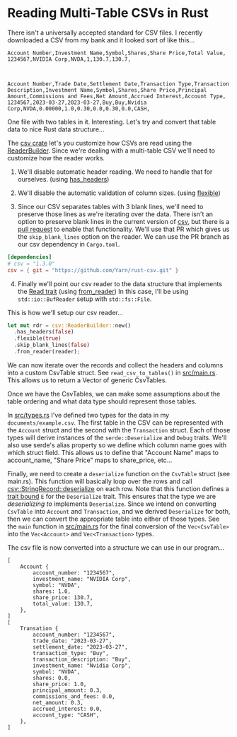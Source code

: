 # Reading Multi-Table CSVs in Rust

There isn't a universally accepted standard for CSV files. I recently downloaded a CSV from my bank and it looked sort of like this...

```csv
Account Number,Investment Name,Symbol,Shares,Share Price,Total Value,
1234567,NVIDIA Corp,NVDA,1,130.7,130.7,



Account Number,Trade Date,Settlement Date,Transaction Type,Transaction Description,Investment Name,Symbol,Shares,Share Price,Principal Amount,Commissions and Fees,Net Amount,Accrued Interest,Account Type,
1234567,2023-03-27,2023-03-27,Buy,Buy,Nvidia Corp,NVDA,0.00000,1.0,0.30,0.0,0.30,0.0,CASH,

```

One file with two tables in it. Interesting. Let's try and convert that table data to nice Rust data structure...

The [csv crate](https://crates.io/crates/csv) let's you customize how CSVs are read using the [ReaderBuilder](https://docs.rs/csv/1.3.0/csv/struct.ReaderBuilder.html). Since we're dealing with a multi-table CSV we'll need to customize how the reader works.

1. We'll disable automatic header reading. We need to handle that for ourselves. (using [has_headers](https://docs.rs/csv/1.3.0/csv/struct.ReaderBuilder.html#method.has_headers))

2. We'll disable the automatic validation of column sizes. (using [flexible](https://docs.rs/csv/1.3.0/csv/struct.ReaderBuilder.html#method.flexible))

3. Since our CSV separates tables with 3 blank lines, we'll need to preserve those lines as we're iterating over the data. There isn't an option to preserve blank lines in the current version of [csv](https://crates.io/crates/csv), but there is a [pull request](https://github.com/BurntSushi/rust-csv/pull/308) to enable that functionality. We'll use that PR which gives us the `skip_blank_lines` option on the reader. We can use the PR branch as our csv dependency in `Cargo.toml`.

```toml
[dependencies]
# csv = "1.3.0"
csv = { git = "https://github.com/Yarn/rust-csv.git" }
```

4. Finally we'll point our csv reader to the data structure that implements the [Read trait](https://doc.rust-lang.org/nightly/std/io/trait.Read.html) (using [from_reader](https://docs.rs/csv/1.3.0/csv/struct.ReaderBuilder.html#method.from_reader)) In this case, I'll be using `std::io::BufReader` setup with `std::fs::File`.

This is how we'll setup our csv reader...

```rust
let mut rdr = csv::ReaderBuilder::new()
  .has_headers(false)
  .flexible(true)
  .skip_blank_lines(false)
  .from_reader(reader);
```

We can now iterate over the records and collect the headers and columns into a custom CsvTable struct. See `read_csv_to_tables()` in [src/main.rs](src/main.rs). This allows us to return a Vector of generic CsvTables.

Once we have the CsvTables, we can make some assumptions about the table ordering and what data type should represent those tables.

In [src/types.rs](src/types.rs) I've defined two types for the data in my `documents/example.csv`. The first table in the CSV can be represented with the `Account` struct and the second with the `Transaction` struct. Each of those types will derive instances of the `serde::Deserialize` and `Debug` traits. We'll also use serde's alias property so we define which column name goes with which struct field. This allows us to define that "Account Name" maps to account_name, "Share Price" maps to share_price, etc...

Finally, we need to create a `deserialize` function on the `CsvTable` struct (see main.rs). This function will basically loop over the rows and call [csv::StringRecord::deserialize](https://docs.rs/csv/latest/csv/struct.StringRecord.html#method.deserialize) on each row. Note that this function defines a [trait bound](https://doc.rust-lang.org/book/ch10-02-traits.html#trait-bound-syntax) `E` for the `Deserialize` trait. This ensures that the type we are *deserializing to* implements `Deserialize`. Since we intend on converting `CsvTable` into `Account` and `Transaction`, and we derived `Deserialize` for both, then we can convert the appropriate table into either of those types. See the `main` function in [src/main.rs](src/main.rs) for the final conversion of the `Vec<CsvTable>` into the `Vec<Account>` and `Vec<Transaction>` types.

The csv file is now converted into a structure we can use in our program...

```
[
    Account {
        account_number: "1234567",
        investment_name: "NVIDIA Corp",
        symbol: "NVDA",
        shares: 1.0,
        share_price: 130.7,
        total_value: 130.7,
    },
]
[
    Transation {
        account_number: "1234567",
        trade_date: "2023-03-27",
        settlement_date: "2023-03-27",
        transaction_type: "Buy",
        transaction_description: "Buy",
        investment_name: "Nvidia Corp",
        symbol: "NVDA",
        shares: 0.0,
        share_price: 1.0,
        principal_amount: 0.3,
        commissions_and_fees: 0.0,
        net_amount: 0.3,
        accrued_interest: 0.0,
        account_type: "CASH",
    },
]
```

